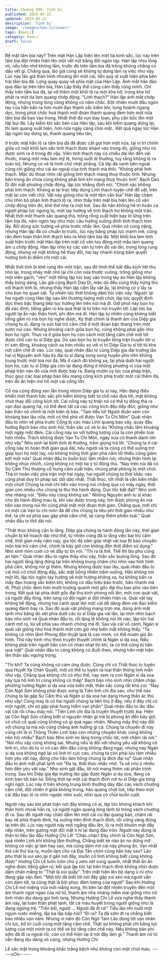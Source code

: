 ```yaml
---
title: Chương 995: Tinh bi
published: 2025-05-22
updated: 2025-05-22
description: 'Tinh bi'
image: '/images/han-li/cover/'
tags: [HanLi]
category: HanLi
draft: false
---
```


Bề mặt tấm bia này?
Trên mặt Hàn Lập hiện lên một tia kinh sắc, lúc này trên tấm bia
đột nhiên hiện lên một vết nứt bằng đốt ngón tay.
Hàn lập nhíu lông mi, nếu hắn nhớ không lầm, trước đó trên tấm
bia đá trống không chẳng có dấu vết gì.
Chẳng qua, lão giả cũng sẽ không tự dưng làm ra việc như vậy.
Lúc này lão giả thân hình nhoáng lên một cái, liền quỷ dị xuất hiện
phía bên trái tấm bia đá. Lưng quay quay về phía mặt của Hàn
Lập.
Ánh mắt hắn đảo qua đảo lại trên tấm bia, Hàn Lập thấy thế cũng
cảm thấy rùng mình.
Chỉ thấy trên tấm bia đá, lại vỡ thêm một khối lộ ra một khe hở,
trong khe hở phát ra một tia lam quang chớp động.
"Linh thạch?" Hàn lập ánh mắt chớp động, nhưng trong lòng cũng
không có nắm chắc.
Đột nhiên mười đầu ngón tay của hắn bắn ra hơn mười đạo thanh
sắc kiếm khí, tung hoành ngang dọc, trong phút chốc hoá thành
một đoàn thanh quang đem hơn một nửa tấm bia đá bao vào
trong.
Nhất thời đá vụn bay loạn, phụ cận bốc lên một lớp bụi đá.
Lấy kiếm khí sắc bén của Hàn lập, sau khi kiếm quang dừng lại,
thì lam quang xuất hiện, hơn nữa ngày càng chói mắt..
Kết quả ngay lúc Hàn lập ngón tay dừng lại, thanh quang tiêu tán,

ở trước mặt hắn lộ ra tấm bia đá đã được cắt gọt hơn một nửa,
tại vị trí chính giữa có một khối lam sắc tinh thạch được khảm vào
trong đó, giống như nó được sinh ra ở trong đó vậy.
Viên tinh thạch này có chiều dài lên đến vài thước, mang một màu
lam mỹ lệ, trong suốt dị thường, tuy rằng không lộ ra toàn bộ,
Nhưng có vẻ là hình chữ nhật phẳng.
Cả lớp đá xanh bên ngoài cũng chỉ giống như cái áo ngoài của
tinh thạch mà thôi.
"Không phải linh thạch. Mặc dù thoạt nhìn rất giống linh thạch
mang thuỷ thuộc tính. Nhưng bên trong ẩn chứa cũng không phải
linh khí mang thuỷ thuộc tính" Bạch Dao Di đôi mắt phượng chớp
động, lập tức khẳng định nói.
"Chính xác không phải linh thạch. Không ai lại trực tiếp dùng Linh
thạch luyện chế đồ vật, trên mặt lại còn viết chữ. Vật này giống
như là một tấm văn bia" Hàn lập chăm chú nhìn bộ phận linh
thạch lộ ra, nhìn thấy trên mặt bia hiện lên cổ văn chớp động trên
đó, khẽ thở nhẹ ra một hơi.
Sau đó hắn không hề trì hoãn cả người pháp lực ngưng tụ, một
tay hướng về tinh thạch hư không một trảo.
Nhất thời một thanh sắc quang thủ, trống rỗng xuất hiện bay lơ
lững trên tấm bia đá, năm ngón tay như móc câu hướng xuống
đỉnh tinh thạch tóm lấy. Rồi dùng sức hướng về phía trước nhấc
lên.
Quả nhiên vô cùng nặng, nhưng Hàn lập đã có chuẩn bị trước,
lúc này bằng pháp lực mạnh mẽ, cứng rắn đem toàn thân linh
thạch kéo ra khỏi tấm bia đá.
Một khối bia lam tinh xuất hiện trước mặt Hàn lập trên mặt cổ văn
lưu động,một mầu lam quang âm u chớp động.
Hàn lập nhìn kỹ các văn tự trên đó vài lần, trong lòng rung động,
nhưng vẻ mặt không hề thay đổi, hai tay nhanh tróng bấm quyết
hướng tinh bi điểm chỉ một cái.

Nhất thời tinh bi khẽ rung lên một trận, sau đó hình thể bắt đầu
kịch liệt thu nhỏ lại, trong nháy mắt nhỏ lại chỉ còn nửa thước
vuông, trông giống như một viên gạch, "vèo" một tiếng lập tức bay
vào trong tay áo Hàn lập không thấy bóng dáng.
Lão giả cùng Bạch Dao Di, mặc dù đều cùng thấy hứng thú với
thạch tinh bi, nhưng thấy Hàn lập cầm lấy vật ấy, lại không có ý
lấy ra cho bọn họ quan sát. Tự nhiên tức thời không dám hỏi việc
này. Ngược lại hai người cùng Hàn lập sau khi thương lượng một
chút, lập tức quyết định dọc theo bậc thang tiếp tục hướng lên
trên núi mà đi.
Giờ phút này bọn họ đã xác định, tiếng gầm rú kia quả thật là từ
trên núi truyền tới.
Lập tức ba người lại ẩn nặc thân hình, phi độn mà đi.
Hàn lập tự nhiên cũng không biết tiếng gầm rú mà bọn họ nghe
được, Kỳ thật chính là thanh âm của Diệp gia chúng tu sĩ, đang ra
sức bài trừ cấm chế ở một đoạn bậc thang trên một sườn núi cao.
Nhưng khoảng cách giữa bọn họ, cũng không phải gần như bọn
họ nghĩ. Thực ra ở giữa bọn họ còn cách một tầng cấm chế mới
tới được chổ các tu sĩ Diệp gia.
Dù sao bọn họ bị truyền tống trận truyền tới vị trí sơn động,
khoảng cách xa hơn nhiều so với vị trí Diệp Gia tu sĩ tới từ khe
nứt cấm chế đi vào.
Lúc này, quái nhân đầu to cùng Diệp gia đại trưởng lão hai vị
Nguyên anh hậu kỳ đại tu sĩ đang song song huyền phù trên
không trung trước một toà núi đá.
Mà ở cách đó không xa, tại phía dưới hai người bọn họ, các tu sĩ
Diệp gia còn lại đang đứng ở những phương vị của một pháp trận
nào đó vừa mới được bày ra. Đang mượn uy lực của pháp trận,
thúc giục các loại pháp bảo liều mạng công kích phía trước một
cái thềm đá, trên đó ẩn hiện mơ hồ một cái cổng lớn.

Cổ ma cũng đứng xen lẫn trong nhóm Diệp gia tu sĩ này, Hắn
đang điều khiển một thanh hắc sắc phi kiếm không biết từ chỗ
nào đưa tới, mặt không chút thay đổi công kích tới.
Cái cổng này tự thân nó có thể tự động thả ra vạn đạo quang hà,
có thể đem tất cả các công kích đều tiếp đón, giống như bản thân
nó chính là một kiện dị bảo.
"Tam tiểu tử! Ngươi đoán xem còn khoảng bao lâu nữa, mới có
thể phá vỡ được Vạn Tu Chi Môn" Quái nhân đầu to nhìn về phía
trước Cổng bị các màu Linh quang bao vây, quay đầu hướng
Bạch bào nho sinh hỏi, thần sắc có vẻ lo âu
"Không chắc lắm khoảng một ngày một đêm. Cái cổng này so với
tưởng tượng của ta còn phiền toái hơn nhiều. Trách không được
Vạn Tu Chi Môn, ngày xưa có thanh danh lớn như vậy" Nho sinh
lại bình tĩnh dị thường, trầm giọng trả lời.
"Chúng ta ở cái cổng này trì hoãn thời gian quá dài, nếu ngươi và
ta cũng có thể xuống trợ giúp bọn họ một tay, nói không trừng thời
gian phá cấm tối thiểu cũng giảm bớt một nửa" Quái nhân đầu to
buồn bực lẩm nhẩm nói, nhưng thân hình lại không nhúc nhích,
cũng không có một tia ý tứ động thủ.
"Nay trên núi đã có Sư Cầm Thú thượng cổ hung cầm xuất hiện,
chúng phải phòng bị một chút. Thà trì hoãn việc phá trận một hai
ngày, hai người chúng ta thời khắc nào cũng phải duy trì pháp lực
dồi dào nhất. Thất thúc, tốt nhất là vẫn kiên nhẫn một chút! Chúng
ta mới chỉ tiến vào trong núi chẳng qua có mấy ngày, thời gian còn
nhiều cho chúng ta thư thả hành động. Dục tốc bất đạt!" Nho sinh
nhẹ nhàng nói.
"Điều này cũng không sai."
Những Nguyên anh tu sĩ khác cho dù hành động mau lẹ, khi vào
được trong này, tìm được phong ấn mà tiến vào trong núi thì cũng
phải mất một đoạn thời gian. Chẳng qua, mới chỉ có một cái Vạn
tu chi môn đã để cho chúng ta tiêu phí thời gian nhiều như thế, ta
chỉ sợ phía sau gặp phải cấm chế, lại càng thêm phiền toái." Quái
nhân đầu to thở dài nói.

"Thất thúc không cần lo lắng. Diệp gia chúng ta hành động lần
này, thời gian chuẩn bị kế hoạch dài như thế, tự nhiên cũng đã lo
lắng việc bài trừ cấm chế, thời gian mấy năm nay, gia tộc đã sớm
góp nhặt vài loại Bí bảo chuyên môn bài trừ cấm chế, chính là bây
giờ còn không đến thời điểm sử dụng." Nho sinh mỉm cười có vẻ
đầy tự tin nói.
"Thì ra là thế. Thế thì lão phu cũng an tâm." Quái nhân đầu to
nghe thấy như vậy, thần sắc buông lỏng.
Sau đó hai người lẳng lặng đứng tại trên không trung chăm chú
nhìn vào tình hình phá cấm, không nói gì thêm. Nhưng không
được bao lâu, quái nhân đầu to cái mũi có chút động đậy, sắc mặt
bỗng nhiên trầm xuống, Hắn không nói một lời, lập tức ngón tay
hướng về một hướng không xa, hư không bắn ra mấy đạo hoàng
sắc kiếm khí, không có dấu hiệu báo trước, bắn nhanh mà đi.
Phút chốc đem hơn mười trượng quanh một gốc đại thụ bao phủ
vào bên trong.
Kết quả tại phía dưới gốc đại thụ kình phong nổi lên, một con quái
vật, cả người đầy lông, trên lưng có đôi ngân sí đột nhiên hiện ra.
Quái vật tay không hề động, nhưng hai cánh quạt lên một cái dễ
dàng đem vài đạo kiếm quang đánh bay ra.
Sau đó quái vật phồng mang trợn má, dùng ánh mắt lạnh như
băng dò xét phía dưới các tu sĩ Diệp gia vài lần, lại nhìn nhìn bạch
bào nho sinh và Quái nhân đầu to, rồi lặng lẽ không nói lời nào,
lập tức hai cánh mở ra, lùi về phía sau nhanh chóng mà đi. Sau
vài cái vỗ cánh, Ngân sí quái vật giống như hoá thành một cơn gió
nhẹ biến mất không thấy.
"Ta không có nhìn lầm! Phong độn thuật quả là cao minh, có thể
mượn gió ẩn hình. Thứ này hình như theo truyền thuyết chính là
Ngân sí dạ xoa, Nếu không phải trên người hắn còn có nhàn nhạt
thi khí, ta có thể cũng bị hắn qua mặt" Quái nhân đầu to cũng
không có đuổi theo, nhưng trên mặt hiện lên thần sắc ngưng
trọng.

"Thi khí? Ta cũng không có cảm ứng được. Cũng chỉ có Thất thúc
tu luyện qua Huyết Xa Chân Quyết, mới có thể tu luyện ra loại
thần thông linh mẫn như vậy. Chẳng qua không chỉ có như thế,
nay xem ra con Ngân sí dạ xoa này tựa hồ linh trí cũng không có
thấp" Bạch bào nho sinh nhìn chằm chặp phương hướng Ngân sí
dạ xoa vừa biến mất, thần sắc cũng rất khó coi.
"Nay Côn Ngô Sơn không phải được xưng là Tiên linh chi địa sao,
như thế nào chúng ta lại gặp Sư Cầm thú và Ngân sí dạ xoa hai
dạng Hung thần ác thú như vậy! Cũng may là có hai người chúng
ta liên thủ ở đây, nếu ở đây chỉ có một người, chỉ sợ gặp phải
hung hiểm vạn phần" Quái nhân đầu to lắc đầu vài cái rồi chau
mày nói.
"Tiên Linh chi địa là truyền thuyết trước kia. Hiện tại Côn Ngô Sơn
chẳng biết vì nguyên nhân gì mà bị phong ấn đến bây giờ, có chút
cổ quái cũng không có gì quá ngạc nhiên. Nhưng mấy thứ này đối
với chúng ta mà nói cũng chẳng ảnh hưởng gì cả.
Chúng ta chuyến đi này cũng chỉ là vì Thông Thiên Linh bảo còn
những chuyện khác cũng không nên hỏi nhiều" Bạch bào Nho
sinh im lăng trong chốc lát, mới chậm rãi nói."
"Nói như vậy cũng không sai. Nhưng nếu là đối với nhưng yêu vật
không có linh trí, cho dù tu vi có cao đến đâu cũng không đáng
ngại, nhưng nay Ngân sí dạ xoa không ngờ lại có linh trí cực cao,
chúng ta còn phải lưu tâm nhiều hơn yêu vật này, đừng cho hắn
làm hỏng chúng ta đích đại sự" Quái nhân đầu to ánh mắt phát
lạnh nói
"Đa tạ, thất thúc nhắc nhở. Ta sẽ chú ý nhiều hơn đến yêu vật
này." Nho sinh gật đầu, lời nói mang thêm vài phần trịnh trọng.
Sau khi Diệp gia đại trưởng lão gặp được Ngân sí dạ xoa, đang
cả kinh bàn tới bàn lui. Đồng thời tại một cái thạch đình nơi tu sĩ
Diệp gia từng nghỉ ngơi. Lúc này ở trên không trung bình thường
dày đặc các vách chướng cấm chế, đột nhiên ở giữa không trung,
hào quang chợt loé, tiếp theo một cái đầu bạc ló ra nhìn ngược
nhìn xuôi, nhìn qua có chút buồn cười.

Người này sau khi phát hiện nơi đây không có ai, lập tức không
khách khí thân hình nhoài hẳn ra, cả người ngân quang lóng lánh
từ trong vách chướng đi ra. Sau đó người này chân dẫm lên một
cái cự đại quang bàn, chậm rãi bay về phía thạnh đình, hạ xuống
trên đỉnh thạch đình, rồi vững vàng đứng lại trên đó.
Lúc này người này mới ngẩng đầu lên, lộ ra một khuôn mặt đầy
nếp nhăn, trên gương mặt đôi mắt ti hí lại đang đảo tròn.
Người này đúng là thần bí tiểu lão đầu Hướng Chi Lễ!
"Chậc.chậc! Đây chính là Côn Ngô Sơn, quả nhiên Linh khí không
tầm thường, Chẳng biết kẻ nào ăn no dửng mỡ không có việc gì
làm hay sao, mà cũng dám mở cái này phong ấn, Vạn nhất thả
cái thứ kia ra, muốn làm cho cả Đại Tấn chôn cùng hắn hay sao?
Lão phu thật là xui xẻo,lại ở gần nơi đây, muốn cố tình không biết
cũng không được" Hướng Chi Lễ luôn luôn chú ý xem xét xung
quanh, nhất thời ẩn ẩn nghe được tiếng gầm rú, kết quả lập tức
tại trên thạch đình không nhịn được dậm chân mắng to "Thật là
xúi quẩy". Trên mặt hiện lên bộ dạng ủ rũ như đang gặp vận đen.
"Một khi đã biết tới nơi đây gặp xui xẻo mà ngươi vẫn còn dám tới,
ta cũng thật là bội phục đảm lượng của ngươi" Sau khi Hướng Chi
Lễ mở miệng vừa mới mắng xong, thì bên tai đột nhiên truyền
đến một âm thanh ngọt ngào của nữ tử, thanh âm nhẹ nhàng
mềm mại giống như nữ tình nhân dịu dàng gọi tình lang.
Nhưng Hướng Chi Lễ vừa nghe thấy thanh âm này, lại toàn thân
phát lạnh, tất cả máu huyết trong người giống như là đang ngừng
trệ.
"Tiền bối, ngươi … Ngươi đã đi ra!" Tiểu lão nhi nuốt một ngụm
nước miếng, lắp ba lắp bắp hỏi?
"Đi ra? Ta đã sớm đi ra chẳng biết bao nhiêu vạn năm. Nhưng vì
năm đó Côn Ngô Tam Lão dùng tới vạn nhân chi lực, bố trí cuối
cùng một tầng cấm chế. Thật sự không phải chỉ bằng lực lượng
của một mình ta có thể xé bỏ tầng cấm chế này. Nếu không bản
phi sớm đã đi ra ngoài rồi, còn có thể hiện tại ở nơi đây làm gì."
Thanh âm nữ tử vẫn đang dịu dàng vô cùng, nhưng Hướng Chi

Lễ sắc mặt trong khoảng khắc trắng bệch như không còn một
chút máu.
------oOo------

